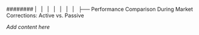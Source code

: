 ######## |   |   |   |   |   |   |   ├── Performance Comparison During Market Corrections: Active vs. Passive

*Add content here*